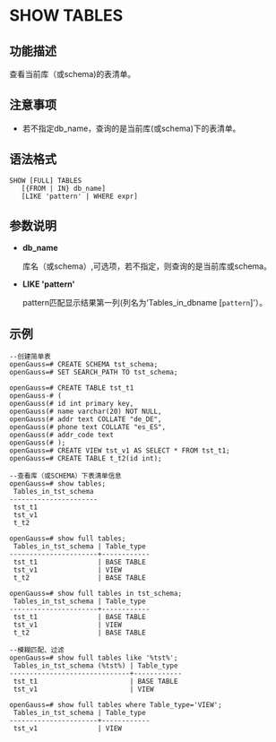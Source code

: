 # SHOW TABLES

## 功能描述<a name="zh-cn_topic_0283137542_zh-cn_topic_0237122167_zh-cn_topic_0059778902_s86b6c9741c7741d3976c5e358e8d5486"></a>

查看当前库（或schema)的表清单。

## 注意事项<a name="zh-cn_topic_0283137542_zh-cn_topic_0237122167_zh-cn_topic_0059778902_sdd2da7fe44624eb99ee77013ff96c6bd"></a>

- 若不指定db_name，查询的是当前库(或schema)下的表清单。

## 语法格式<a name="zh-cn_topic_0283137542_zh-cn_topic_0237122167_zh-cn_topic_0059778902_se242be9719f44731b261539dbd42d7b9"></a>

```
SHOW [FULL] TABLES
   [{FROM | IN} db_name]
   [LIKE 'pattern' | WHERE expr]
```

## 参数说明<a name="zh-cn_topic_0283137542_zh-cn_topic_0237122167_zh-cn_topic_0059778902_s06dfa4f09bfd4e0d9826a80e6a91b0a6"></a>

- **db_name**

   库名（或schema）,可选项，若不指定，则查询的是当前库或schema。

- **LIKE 'pattern'**

   pattern匹配显示结果第一列(列名为'Tables_in_dbname [`pattern`]'）。

## 示例<a name="zh-cn_topic_0283137542_zh-cn_topic_0237122167_zh-cn_topic_0059778902_sfff14489321642278317cf06cd89810d"></a>

```
--创建简单表
openGauss=# CREATE SCHEMA tst_schema;
openGauss=# SET SEARCH_PATH TO tst_schema;

openGauss=# CREATE TABLE tst_t1
openGauss-# (
openGauss(# id int primary key,
openGauss(# name varchar(20) NOT NULL,
openGauss(# addr text COLLATE "de_DE",
openGauss(# phone text COLLATE "es_ES",
openGauss(# addr_code text
openGauss(# );
openGauss=# CREATE VIEW tst_v1 AS SELECT * FROM tst_t1;
openGauss=# CREATE TABLE t_t2(id int);

--查看库（或SCHEMA）下表清单信息
openGauss=# show tables;
 Tables_in_tst_schema 
----------------------
 tst_t1
 tst_v1
 t_t2

openGauss=# show full tables;
 Tables_in_tst_schema | Table_type 
----------------------+------------
 tst_t1               | BASE TABLE
 tst_v1               | VIEW
 t_t2                 | BASE TABLE

openGauss=# show full tables in tst_schema;
 Tables_in_tst_schema | Table_type 
----------------------+------------
 tst_t1               | BASE TABLE
 tst_v1               | VIEW
 t_t2                 | BASE TABLE
 
--模糊匹配、过滤
openGauss=# show full tables like '%tst%';
 Tables_in_tst_schema (%tst%) | Table_type 
------------------------------+------------
 tst_t1                       | BASE TABLE
 tst_v1                       | VIEW

openGauss=# show full tables where Table_type='VIEW';
 Tables_in_tst_schema | Table_type 
----------------------+------------
 tst_v1               | VIEW
 
```